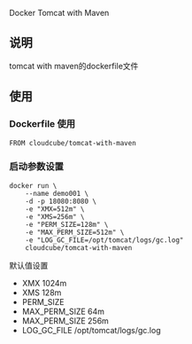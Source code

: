 Docker Tomcat with Maven

## 说明
tomcat with maven的dockerfile文件


## 使用

### Dockerfile 使用
```
FROM cloudcube/tomcat-with-maven

```
### 启动参数设置
```
docker run \
	--name demo001 \
	-d -p 18080:8080 \
	-e "XMX=512m" \
	-e "XMS=256m" \
	-e "PERM_SIZE=128m" \
	-e "MAX_PERM_SIZE=512m" \
	-e "LOG_GC_FILE=/opt/tomcat/logs/gc.log"
	cloudcube/tomcat-with-maven
```
默认值设置  
- XMX 1024m
- XMS 128m  
- PERM_SIZE
- MAX_PERM_SIZE 64m
- MAX_PERM_SIZE 256m
- LOG_GC_FILE /opt/tomcat/logs/gc.log
